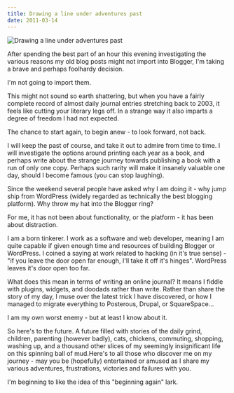 ```yaml
---
title: Drawing a line under adventures past
date: 2011-03-14
---
```


![Drawing a line under adventures past](https://source.unsplash.com/0gkw_9fy0eQ/1600x900)

After spending the best part of an hour this evening investigating the various reasons my old blog posts might not import into Blogger, I'm taking a brave and perhaps foolhardy decision.

I'm not going to import them.

This might not sound so earth shattering, but when you have a fairly complete record of almost daily journal entries stretching back to 2003, it feels like cutting your literary legs off. In a strange way it also imparts a degree of freedom I had not expected.

The chance to start again, to begin anew - to look forward, not back.

I will keep the past of course, and take it out to admire from time to time. I will investigate the options around printing each year as a book, and perhaps write about the strange journey towards publishing a book with a run of only one copy. Perhaps such rarity will make it insanely valuable one day, should I become famous (you can stop laughing).

Since the weekend several people have asked why I am doing it - why jump ship from WordPress (widely regarded as technically the best blogging platform). Why throw my hat into the Blogger ring?

For me, it has not been about functionality, or the platform - it has been about distraction.

I am a born tinkerer. I work as a software and web developer, meaning I am quite capable if given enough time and resources of building Blogger or WordPress. I coined a saying at work related to hacking (in it's true sense) - "if you leave the door open far enough, I'll take it off it's hinges". WordPress leaves it's door open too far.

What does this mean in terms of writing an online journal? It means I fiddle with plugins, widgets, and doodads rather than write. Rather than share the story of my day, I muse over the latest trick I have discovered, or how I managed to migrate everything to Posterous, Drupal, or SquareSpace...

I am my own worst enemy - but at least I know about it.

So here's to the future. A future filled with stories of the daily grind, children, parenting (however badly), cats, chickens, commuting, shopping, washing up, and a thousand other slices of my seemingly insignificant life on this spinning ball of mud.Here's to all those who discover me on my journey - may you be (hopefully) entertained or amused as I share my various adventures, frustrations, victories and failures with you.

I'm beginning to like the idea of this "beginning again" lark.